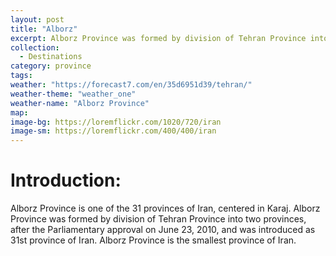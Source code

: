 ```yaml
---
layout: post
title: "Alborz"
excerpt: Alborz Province was formed by division of Tehran Province into two provinces, after the Parliamentary approval on June 23, 2010, and was introduced as 31st province of Iran. Alborz Province is the smallest province of Iran.
collection:
  - Destinations
category: province
tags:
weather: "https://forecast7.com/en/35d6951d39/tehran/"
weather-theme: "weather_one"
weather-name: "Alborz Province"
map:
image-bg: https://loremflickr.com/1020/720/iran
image-sm: https://loremflickr.com/400/400/iran
---
```


# **Introduction:**

Alborz Province is one of the 31 provinces of Iran, centered in Karaj. Alborz Province was formed by division of Tehran Province into two provinces, after the Parliamentary approval on June 23, 2010, and was introduced as 31st province of Iran. Alborz Province is the smallest province of Iran.
